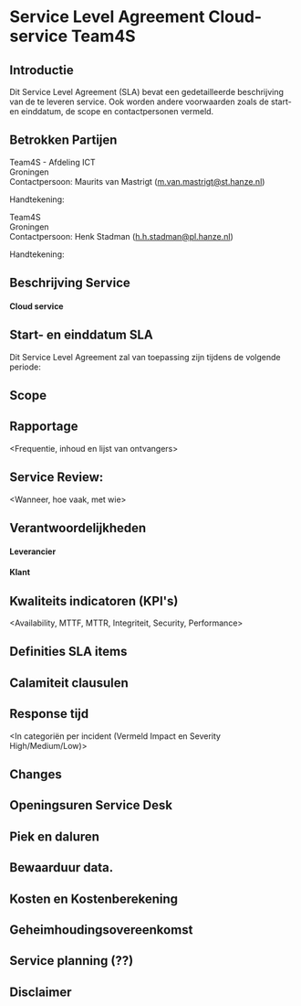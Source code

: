 # Service Level Agreement Cloud-service Team4S

## Introductie

Dit Service Level Agreement (SLA) bevat een gedetailleerde beschrijving van de te leveren service. Ook worden andere voorwaarden zoals de start- en einddatum, de scope en contactpersonen vermeld.

## Betrokken Partijen
Team4S - Afdeling ICT  
Groningen  
Contactpersoon: Maurits van Mastrigt (m.van.mastrigt@st.hanze.nl)  
  
Handtekening:

  
Team4S  
Groningen  
Contactpersoon: Henk Stadman (h.h.stadman@pl.hanze.nl)  
  
Handtekening:  

## Beschrijving Service
#### Cloud service
<Beschrijving>

## Start- en einddatum SLA
Dit Service Level Agreement zal van toepassing zijn tijdens de volgende periode:

## Scope
<Scope>

## Rapportage
<Frequentie, inhoud en lijst van ontvangers>

## Service Review:
<Wanneer, hoe vaak, met wie>

## Verantwoordelijkheden

#### Leverancier
<Verantwoordelijkheden leverancier>

#### Klant
<Verantwoordelijkheden klant>

## Kwaliteits indicatoren (KPI's)
<Availability, MTTF, MTTR, Integriteit, Security, Performance>

## Definities SLA items

## Calamiteit clausulen

## Response tijd
<In categoriën per incident (Vermeld Impact en Severity High/Medium/Low)>

## Changes
<Hoeveelheid en maximale tijdsduur toegestaan per change>

## Openingsuren Service Desk

## Piek en daluren

## Bewaarduur data.

## Kosten en Kostenberekening

## Geheimhoudingsovereenkomst

## Service planning (??)

## Disclaimer
